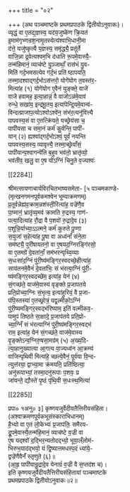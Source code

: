 +++
title = "०२"

+++
(अथ पञ्चमाष्टके प्रथमप्रपाठके द्वितीयोऽनुवाकः)।  
व्यृद्धं॒ वा ए॒तद्य॒ज्ञस्य॒ यद॑य॒जुष्के॑ण क्रि॒यत॑  
इ॒माम॑गृभ्णन्रश॒नामृ॒तस्येत्य॑श्वाभि॒धानी॒मा  
द॑त्ते॒ यजु॑ष्कृत्यै य॒ज्ञस्य॒ समृ॑द्ध्यै॒ प्रतू॑र्ते  
वाजि॒न्ना द्र॒वेत्यश्वम॒भि द॑धाति रू॒पमे॒वास्यै॒-  
तन्म॑हिमानं॒ व्याच॑ष्टे यु॒ञ्जाथाँ॒ रास॑भं यु॒व-  
मिति॑ गर्द॒भमसत्येव ग॑र्द॒भं प्रति॑ ष्ठापयति॒  
तस्मा॒दश्वाद्गर्द॒भोऽस॑त्तरो॒ योगे॑योग त॒वस्त॑र॒-  
मित्या॑ह (१) योगे॑योग ए॒वैनं युङ्क्ते॒ वाजे॑  
वाजे हवामह॒ इत्या॒हान्नं॒ वै वाजोऽन्न॑मे॒वाव॑  
रुन्धे॒ सखा॑य॒ इन्द्र॑मू॒तय॒ इत्या॑पेन्द्रि॒यमे॒वान्व॑-  
विन्दत्प्राजाप॒त्योऽश्वोऽश्वे॑न॒ संभ॑र॒त्यनु॑वित्त्यै  
पापवस्य॒सं वा ए॒तत्क्रि॑यते॒ यच्छ्रेय॑सा च॒  
पापी॑यसा च समा॒नं कर्म॑ कु॒र्वन्ति॒ पापी॑-  
यान् (२) ह्यश्वा॑द्गर्द॒भोऽश्वं॒ पूर्वं॑ नयन्ति  
पापवस्य॒सस्य॒ व्यावृत्त्यै॒ तस्मा॒च्छ्रेयाँसं॒  
पापी॑यान्प॒श्वागन्वे॑ति ब॒हुव भव॑तो॒ भ्रातृ॑व्यो॒  
भव॑तीव॒ खलु॒ वा ए॒ष यो॑ऽग्निं चिनु॒ते व॒ज्यश्वः॑

[[2284]]

श्रीमत्सायणाचार्यविरचितभाष्यसमेता- [५ पञ्चमकाण्डे-  
(मृत्खनगमनपूर्वकमश्वेन भूम्याक्रमणम्)  
प्र॒तूर्वन्नेह्य॑व॒क्राम॒न्नश॑स्ती॒रित्या॑ह॒ वज्रे॑णै॒व  
पा॒प्मानं॒ भ्रातृ॑व्य॒मव॑ क्रामति रु॒द्रस्य॒ गाण॑-  
पत्या॒दित्या॑ह रौ॒द्रा वै प॒शवो॑ रु॒द्रादे॒व (३)  
प॒शून्नि॒र्याच्या॒ऽऽत्मने॒ कर्म॑ कुरुते पू॒प्णा  
स॒युजा॑ स॒हेत्या॑ह पू॒षा वा अध्व॑नाँ संने॒ता  
सम॑ष्ट्यै॒ पुरी॑षायतनो॒ वा ए॒षयद॒ग्निरङ्गि॑रसो॒  
वा ए॒तमग्रे॑ दे॒वता॑नाँ॒ सम॑भरन्पृथ्वि॒व्याः  
स॒धःसा॑द॒ग्निं पु॑री॒ष्य॑मङ्गिर॒स्वदच्छे॒हीत्या॑ह॒  
साय॑तनमे॒वैनं॑ दे॒वता॑भिः॒ सं भ॑रत्या॒ग्निं पु॑री॒-  
ष्य॑मङ्गिर॒स्वदच्छे॑म॒ इत्या॑ह॒ येन॑ (४)  
सं॒गच्छ॑ते॒ वाज॑मे॒वास्य॑ वृङ्क्ते प्र॒जापतये  
प्रति॒प्रोच्या॒ग्निः सं॒भृत्य॒ इत्या॑हुरियं॒ वै प्र॒जा-  
प॑पि॒स्तस्या॑ ए॒तच्छ्रोत्रं॒ यद्व॒ल्मीको॒ऽग्निं  
पु॑री॒ष्यमङ्गिर॒स्वद्भ॑रिष्याम॒ इति॑ वल्मीकव॒-  
पामुप॑ तिष्ठते सा॒क्षादे॒ प्र॒जाप॑तये प्रति॒प्रो-  
च्या॒ग्निँ सं भ॑रत्याग्निं पु॑री॒ष्य॑मङ्गिर॒स्वद्भ॑  
राम॒ इत्या॑ह॒ येन॑ सं॒गच्छ॑ते॒ वाज॑मे॒वास्य  
वृ॒ङ्क्तेऽन्व॒ग्निरु॒षसा॒मग्र॑म् (५) अ॒ख्य॒दि-  
त्या॒हानुख्यात्या आ॒गत्य वा॒ज्यध्व॑न आ॒क्रम्य॑  
वाजिन्पृथिवी मित्या॑हे॒ च्छत्ये॒वैनं॒ पूर्व॑या वि॒न्द-  
त्युत्त॑रया॒ द्वाभ्या॒मा क्र॑मयति॒ प्रति॑ष्ठित्या॒  
अनु॑रूपाभ्यां॒ तस्मा॒दनु॑रूपाः प॒शवः॒ प्र  
जा॑यन्ते॒ द्यौस्ते॑ पृ॒ष्ठं पृ॑थि॒वी स॒धःस्थ॒मित्या॑

[[2285]]

प्रपा० १अनु० ३] कृष्णयजुर्वेदीयतैत्तिरीयसंहिता।  
(अश्वाक्रमणपूर्वकभूसंस्काराभिधानम्)  
है॒भ्यो वा ए॒तं लो॒केभ्यः॑ प्र॒जाप॑तिः॒ समैरय-  
द्रू॒पमे॒वास्यै॒तन्म॑हि॒मानं॒ व्याच॑ष्टे व॒ज्री वा  
ए॒ष यद्श्वो॑ द॒द्भिर॒न्यतोदद्भ्यो॒ भूया॒ल्ँलोम॑-  
भिरुभ॒याद॑द्भयो॒ यं द्वि॒ष्यात्तमधस्प॒दं ध्या॑ये॒-  
द्वज्रे॑णैवैनँ॑ स्तृणुते (६)॥  
(आ॒हृ॒ पापी॑यान्रु॒द्रादे॒व येनाग्रं॑ व॒ज्री वै स॒प्तद॑श च)।  
इति कृष्णयजुर्वेदीयतैत्तिरीयसंहितायां पञ्चमाष्टके  
प्रथमप्रपाठके द्वितीयोऽनुवाकः॥२॥

